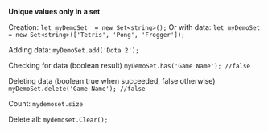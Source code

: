 **Unique values only in a set**

Creation: `let myDemoSet  = new Set<string>();`
Or with data: `let myDemoSet  = new Set<string>(['Tetris', 'Pong', 'Frogger']);`

Adding data: `myDemoSet.add('Dota 2');`

Checking for data (boolean result) `myDemoSet.has('Game Name'); //false`

Deleting data (boolean true when succeeded, false otherwise)
`myDemoSet.delete('Game Name'); //false`

Count: `mydemoset.size`

Delete all: `mydemoset.Clear();`